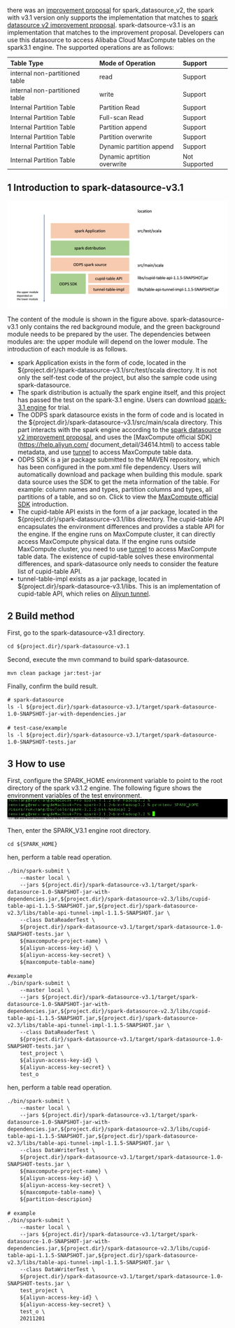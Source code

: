there was an [improvement proposal](https://docs.google.com/document/d/1DDXCTCrup4bKWByTalkXWgavcPdvur8a4eEu8x1BzPM/edit#heading=h.nxp4e06em2bl) for spark_datasource_v2, the spark with v3.1 version only supports the implementation that matches to [spark datasource v2 improvement proposal](https://docs.google.com/document/d/1DDXCTCrup4bKWByTalkXWgavcPdvur8a4eEu8x1BzPM/edit#heading=h.nxp4e06em2bl). spark-datsource-v3.1 is an implementation that matches to the improvement proposal. Developers can use this datasource to access Alibaba Cloud MaxCompute tables on the spark3.1 engine. The supported operations are as follows:

|Table Type|Mode of Operation|Support|
|:----|:----|:----|
|internal non-partitioned table| read | Support |
|internal non-partitioned table| write | Support
|Internal Partition Table | Partition Read | Support |
|Internal Partition Table | Full-scan Read | Support |
|Internal Partition Table | Partition append | Support |
|Internal Partition Table | Partition overwrite | Support |
|Internal Partition Table | Dynamic partition append | Support |
|Internal Partition Table | Dynamic aprtition overwrite | Not Supported |

## 1 Introduction to spark-datasource-v3.1

![spark-datasource-description](./doc-images/spark_datasource_description-en.jpg)

The content of the module is shown in the figure above. spark-datasource-v3.1 only contains the red background module, and the green background module needs to be prepared by the user. The dependencies between modules are: the upper module will depend on the lower module. The introduction of each module is as follows.

- spark Application exists in the form of code, located in the ${project.dir}/spark-datasource-v3.1/src/test/scala directory. It is not only the self-test code of the project, but also the sample code using spark-datasource.
- The spark distribution is actually the spark engine itself, and this project has passed the test on the spark-3.1 engine. Users can download [spark-3.1 engine](https://archive.apache.org/dist/spark/spark-3.1.2/) for trial.
- The ODPS spark datasource exists in the form of code and is located in the ${project.dir}/spark-datasource-v3.1/src/main/scala directory. This part interacts with the spark engine according to the [spark datasource v2 improvement proposal](https://docs.google.com/document/d/1DDXCTCrup4bKWByTalkXWgavcPdvur8a4eEu8x1BzPM/edit#heading=h.nxp4e06em2bl), and uses the [MaxCompute official SDK](https://help.aliyun.com/ document_detail/34614.html) to access table metadata, and use [tunnel](https://help.aliyun.com/document_detail/27835.html) to access MaxCompute table data.
- ODPS SDK is a jar package submitted to the MAVEN repository, which has been configured in the pom.xml file dependency. Users will automatically download and package when building this module. spark data source uses the SDK to get the meta information of the table. For example: column names and types, partition columns and types, all partitions of a table, and so on. Click to view the [MaxCompute official SDK](https://help.aliyun.com/document_detail/34614.html) introduction.
- The cupid-table API exists in the form of a jar package, located in the ${project.dir}/spark-datasource-v3.1/libs directory. The cupid-table API encapsulates the environment differences and provides a stable API for the engine. If the engine runs on MaxCompute cluster, it can directly access MaxCompute physical data. If the engine runs outside MaxCompute cluster, you need to use [tunnel](https://help.aliyun.com/document_detail/27835.html) to access MaxCompute table data. The existence of cupid-table solves these environmental differences, and spark-datasource only needs to consider the feature list of cupid-table API.
- tunnel-table-impl exists as a jar package, located in ${project.dir}/spark-datasource-v3.1/libs. This is an implementation of cupid-table API, which relies on [Aliyun tunnel](https://help.aliyun.com/document_detail/27835.html).

## 2 Build method

First, go to the spark-datasource-v3.1 directory.
```shell
cd ${project.dir}/spark-datasource-v3.1
```


Second, execute the mvn command to build spark-datasource.
```shell
mvn clean package jar:test-jar
```

Finally, confirm the build result.
```text
# spark-datasource
ls -l ${project.dir}/spark-datasource-v3.1/target/spark-datasource-1.0-SNAPSHOT-jar-with-dependencies.jar

# test-case/example
ls -l ${project.dir}/spark-datasource-v3.1/target/spark-datasource-1.0-SNAPSHOT-tests.jar
``` 

## 3 How to use

First, configure the SPARK_HOME environment variable to point to the root directory of the spark v3.1.2 engine. The following figure shows the environment variables of the test environment.
![spark-home-env](./doc-images/spark_home_env.jpg)

Then, enter the SPARK_V3.1 engine root directory.

```shell
cd ${SPARK_HOME}
```

hen, perform a table read operation.
```shell
./bin/spark-submit \
    --master local \
    --jars ${project.dir}/spark-datasource-v3.1/target/spark-datasource-1.0-SNAPSHOT-jar-with-dependencies.jar,${project.dir}/spark-datasource-v2.3/libs/cupid-table-api-1.1.5-SNAPSHOT.jar,${project.dir}/spark-datasource-v2.3/libs/table-api-tunnel-impl-1.1.5-SNAPSHOT.jar \
    --class DataReaderTest \
    ${project.dir}/spark-datasource-v3.1/target/spark-datasource-1.0-SNAPSHOT-tests.jar \
    ${maxcompute-project-name} \
    ${aliyun-access-key-id} \
    ${aliyun-access-key-secret} \
    ${maxcompute-table-name}
    
#example
./bin/spark-submit \
    --master local \
    --jars ${project.dir}/spark-datasource-v3.1/target/spark-datasource-1.0-SNAPSHOT-jar-with-dependencies.jar,${project.dir}/spark-datasource-v2.3/libs/cupid-table-api-1.1.5-SNAPSHOT.jar,${project.dir}/spark-datasource-v2.3/libs/table-api-tunnel-impl-1.1.5-SNAPSHOT.jar \
    --class DataReaderTest \
    ${project.dir}/spark-datasource-v3.1/target/spark-datasource-1.0-SNAPSHOT-tests.jar \
    test_project \
    ${aliyun-access-key-id} \
    ${aliyun-access-key-secret} \
    test_o
```


hen, perform a table read operation.
```shell
./bin/spark-submit \
    --master local \
    --jars ${project.dir}/spark-datasource-v3.1/target/spark-datasource-1.0-SNAPSHOT-jar-with-dependencies.jar,${project.dir}/spark-datasource-v2.3/libs/cupid-table-api-1.1.5-SNAPSHOT.jar,${project.dir}/spark-datasource-v2.3/libs/table-api-tunnel-impl-1.1.5-SNAPSHOT.jar \
    --class DataWriterTest \
    ${project.dir}/spark-datasource-v3.1/target/spark-datasource-1.0-SNAPSHOT-tests.jar \
    ${maxcompute-project-name} \
    ${aliyun-access-key-id} \
    ${aliyun-access-key-secret} \
    ${maxcompute-table-name} \
    ${partition-descripion} 
    
# example
./bin/spark-submit \
    --master local \
    --jars ${project.dir}/spark-datasource-v3.1/target/spark-datasource-1.0-SNAPSHOT-jar-with-dependencies.jar,${project.dir}/spark-datasource-v2.3/libs/cupid-table-api-1.1.5-SNAPSHOT.jar,${project.dir}/spark-datasource-v2.3/libs/table-api-tunnel-impl-1.1.5-SNAPSHOT.jar \
    --class DataWriterTest \
    ${project.dir}/spark-datasource-v3.1/target/spark-datasource-1.0-SNAPSHOT-tests.jar \
    test_project \
    ${aliyun-access-key-id} \
    ${aliyun-access-key-secret} \
    test_o \
    20211201
```
